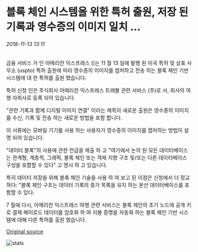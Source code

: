 # 블록 체인 시스템을 위한 특허 출원, 저장 된 기록과 영수증의 이미지 일치 ...

###### 2018-11-13 13:11

금융 서비스 거 인 아메리칸 익스프레스 ()는 11 월 13 일에 발행 된 미국 특허 및 상표 사무소 (uspto) 특허 출원에 따라 영수증의 이미지를 캡처하고 전송 하는 블록 체인 기반 시스템에 대 한 특허를 출원 했습니다.

특허 신청 인은 주식회사 아메리칸 익스프레스 트래블 관련 서비스 (주)로 서, 회사의 여행 자회사로 등록 되어 있습니다.

"관련 기록과 함께 디지털 이미지 연결" 이라는 제목의 새로운 출원은 영수증의 이미지를 수신, 기록 및 전송 하는 새로운 방법을 포함 합니다.

이 서류에는 모바일 기기를 사용 하는 사용자가 영수증의 이미지를 캡처하는 방법이 설명 되어 있습니다.

"데이터 블록"의 사용에 관한 언급을 제출 하 고 "여기에서 논의 된 모든 데이터베이스는 관계형, 계층적, 그래픽, 블록 체인 또는 객체 지향 구조 및/또는 다른 데이터베이스 구성을 포함할 수 있다" 고 명시 하 고 있습니다.

특히 데이터 저장을 위해 블록 체인 기술을 사용 하 여 보고 된 이점은 신청에서 더 정교 하다: "블록 체인 구조는 데이터 기록의 증가 목록을 유지 하는 분산 데이터베이스를 포함할 수 있다.

7 월에 다시, 아메리칸 익스프레스 여행 관련 서비스는 블록 체인의 초기 노드에 공개 키로 결제 페이로드 데이터를 암호화 하 여 지불 증명을 자동화 하는 블록 체인 기반 시스템에 대해 다른 특허를 출원 했습니다.

[Original source](https://cointelegraph.com/news/amex-files-patent-for-blockchain-system-to-match-images-of-receipts-with-stored-records)

![stats](https://c.statcounter.com/11760860/0/a89fa40b/1/ "stats")